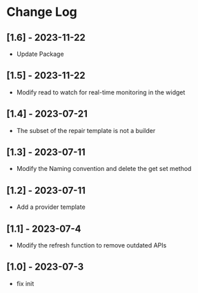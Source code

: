 # Change Log

## [1.6] - 2023-11-22

- Update Package

## [1.5] - 2023-11-22

- Modify read to watch for real-time monitoring in the widget

## [1.4] - 2023-07-21

- The subset of the repair template is not a builder

## [1.3] - 2023-07-11

- Modify the Naming convention and delete the get set method

## [1.2] - 2023-07-11

- Add a provider template

## [1.1] - 2023-07-4

- Modify the refresh function to remove outdated APIs

## [1.0] - 2023-07-3

- fix init

